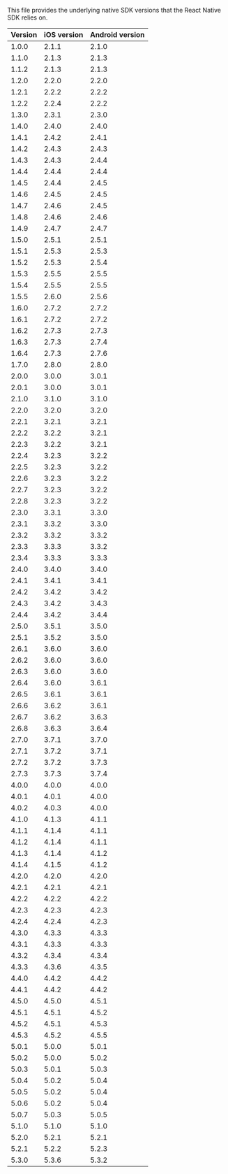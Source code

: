This file provides the underlying native SDK versions that the React Native SDK relies on.

| Version    | iOS version | Android version |
|------------|-------------|-----------------|
| 1.0.0      | 2.1.1       | 2.1.0           |
| 1.1.0      | 2.1.3       | 2.1.3           |
| 1.1.2      | 2.1.3       | 2.1.3           |
| 1.2.0      | 2.2.0       | 2.2.0           |
| 1.2.1      | 2.2.2       | 2.2.2           |
| 1.2.2      | 2.2.4       | 2.2.2           |
| 1.3.0      | 2.3.1       | 2.3.0           |
| 1.4.0      | 2.4.0       | 2.4.0           |
| 1.4.1      | 2.4.2       | 2.4.1           |
| 1.4.2      | 2.4.3       | 2.4.3           |
| 1.4.3      | 2.4.3       | 2.4.4           |
| 1.4.4      | 2.4.4       | 2.4.4           |
| 1.4.5      | 2.4.4       | 2.4.5           |
| 1.4.6      | 2.4.5       | 2.4.5           |
| 1.4.7      | 2.4.6       | 2.4.5           |
| 1.4.8      | 2.4.6       | 2.4.6           |
| 1.4.9      | 2.4.7       | 2.4.7           |
| 1.5.0      | 2.5.1       | 2.5.1           |
| 1.5.1      | 2.5.3       | 2.5.3           |
| 1.5.2      | 2.5.3       | 2.5.4           |
| 1.5.3      | 2.5.5       | 2.5.5           |
| 1.5.4      | 2.5.5       | 2.5.5           |
| 1.5.5      | 2.6.0       | 2.5.6           |
| 1.6.0      | 2.7.2       | 2.7.2           |
| 1.6.1      | 2.7.2       | 2.7.2           |
| 1.6.2      | 2.7.3       | 2.7.3           |
| 1.6.3      | 2.7.3       | 2.7.4           |
| 1.6.4      | 2.7.3       | 2.7.6           |
| 1.7.0      | 2.8.0       | 2.8.0           |
| 2.0.0      | 3.0.0       | 3.0.1           |
| 2.0.1      | 3.0.0       | 3.0.1           |
| 2.1.0      | 3.1.0       | 3.1.0           |
| 2.2.0      | 3.2.0       | 3.2.0           |
| 2.2.1      | 3.2.1       | 3.2.1           |
| 2.2.2      | 3.2.2       | 3.2.1           |
| 2.2.3      | 3.2.2       | 3.2.1           |
| 2.2.4      | 3.2.3       | 3.2.2           |
| 2.2.5      | 3.2.3       | 3.2.2           |
| 2.2.6      | 3.2.3       | 3.2.2           |
| 2.2.7      | 3.2.3       | 3.2.2           |
| 2.2.8      | 3.2.3       | 3.2.2           |
| 2.3.0      | 3.3.1       | 3.3.0           |
| 2.3.1      | 3.3.2       | 3.3.0           |
| 2.3.2      | 3.3.2       | 3.3.2           |
| 2.3.3      | 3.3.3       | 3.3.2           |
| 2.3.4      | 3.3.3       | 3.3.3           |
| 2.4.0      | 3.4.0       | 3.4.0           |
| 2.4.1      | 3.4.1       | 3.4.1           |
| 2.4.2      | 3.4.2       | 3.4.2           |
| 2.4.3      | 3.4.2       | 3.4.3           |
| 2.4.4      | 3.4.2       | 3.4.4           |
| 2.5.0      | 3.5.1       | 3.5.0           |
| 2.5.1      | 3.5.2       | 3.5.0           |
| 2.6.1      | 3.6.0       | 3.6.0           |
| 2.6.2      | 3.6.0       | 3.6.0           |
| 2.6.3      | 3.6.0       | 3.6.0           |
| 2.6.4      | 3.6.0       | 3.6.1           |
| 2.6.5      | 3.6.1       | 3.6.1           |
| 2.6.6      | 3.6.2       | 3.6.1           |
| 2.6.7      | 3.6.2       | 3.6.3           |
| 2.6.8      | 3.6.3       | 3.6.4           |
| 2.7.0      | 3.7.1       | 3.7.0           |
| 2.7.1      | 3.7.2       | 3.7.1           |
| 2.7.2      | 3.7.2       | 3.7.3           |
| 2.7.3      | 3.7.3       | 3.7.4           |
| 4.0.0      | 4.0.0       | 4.0.0           |
| 4.0.1      | 4.0.1       | 4.0.0           |
| 4.0.2      | 4.0.3       | 4.0.0           |
| 4.1.0      | 4.1.3       | 4.1.1           |
| 4.1.1      | 4.1.4       | 4.1.1           |
| 4.1.2      | 4.1.4       | 4.1.1           |
| 4.1.3      | 4.1.4       | 4.1.2           |
| 4.1.4      | 4.1.5       | 4.1.2           |
| 4.2.0      | 4.2.0       | 4.2.0           |
| 4.2.1      | 4.2.1       | 4.2.1           |
| 4.2.2      | 4.2.2       | 4.2.2           |
| 4.2.3      | 4.2.3       | 4.2.3           |
| 4.2.4      | 4.2.4       | 4.2.3           |
| 4.3.0      | 4.3.3       | 4.3.3           |
| 4.3.1      | 4.3.3       | 4.3.3           |
| 4.3.2      | 4.3.4       | 4.3.4           |
| 4.3.3      | 4.3.6       | 4.3.5           |
| 4.4.0      | 4.4.2       | 4.4.2           |
| 4.4.1      | 4.4.2       | 4.4.2           |
| 4.5.0      | 4.5.0       | 4.5.1           |
| 4.5.1      | 4.5.1       | 4.5.2           |
| 4.5.2      | 4.5.1       | 4.5.3           |
| 4.5.3      | 4.5.2       | 4.5.5           |
| 5.0.1      | 5.0.0       | 5.0.1           |
| 5.0.2      | 5.0.0       | 5.0.2           |
| 5.0.3      | 5.0.1       | 5.0.3           |
| 5.0.4      | 5.0.2       | 5.0.4           |
| 5.0.5      | 5.0.2       | 5.0.4           |
| 5.0.6      | 5.0.2       | 5.0.4           |
| 5.0.7      | 5.0.3       | 5.0.5           |
| 5.1.0      | 5.1.0       | 5.1.0           |
| 5.2.0      | 5.2.1       | 5.2.1           |
| 5.2.1      | 5.2.2       | 5.2.3           |
| 5.3.0      | 5.3.6       | 5.3.2           |
